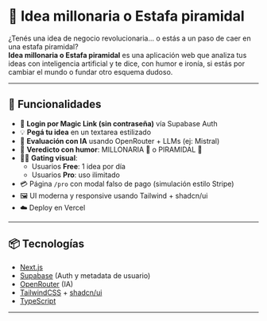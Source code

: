 # 🧠 Idea millonaria o Estafa piramidal

¿Tenés una idea de negocio revolucionaria... o estás a un paso de caer en una estafa piramidal?  
**Idea millonaria o Estafa piramidal** es una aplicación web que analiza tus ideas con inteligencia artificial y te dice, con humor e ironía, si estás por cambiar el mundo o fundar otro esquema dudoso.

---

## 🚀 Funcionalidades

- 🔐 **Login por Magic Link (sin contraseña)** vía Supabase Auth
- 💡 **Pegá tu idea** en un textarea estilizado
- 🤖 **Evaluación con IA** usando OpenRouter + LLMs (ej: Mistral)
- 💬 **Veredicto con humor**: MILLONARIA 💸 o PIRAMIDAL 🔺
- 🧑‍💻 **Gating visual**:
  - Usuarios **Free**: 1 idea por día
  - Usuarios **Pro**: uso ilimitado
- 💳 Página `/pro` con modal falso de pago (simulación estilo Stripe)
- 🖼️ UI moderna y responsive usando Tailwind + shadcn/ui
- ☁️ Deploy en Vercel

---

## 📦 Tecnologías

- [Next.js](https://nextjs.org/)
- [Supabase](https://supabase.com/) (Auth y metadata de usuario)
- [OpenRouter](https://openrouter.ai/) (IA)
- [TailwindCSS](https://tailwindcss.com/) + [shadcn/ui](https://ui.shadcn.com/)
- [TypeScript](https://www.typescriptlang.org/)

---
